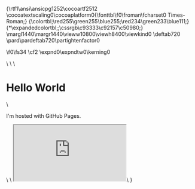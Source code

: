 {\rtf1\ansi\ansicpg1252\cocoartf2512
\cocoatextscaling0\cocoaplatform0{\fonttbl\f0\froman\fcharset0 Times-Roman;}
{\colortbl;\red255\green255\blue255;\red234\green233\blue111;}
{\*\expandedcolortbl;;\cssrgb\c93333\c92157\c50980;}
\margl1440\margr1440\vieww10800\viewh8400\viewkind0
\deftab720
\pard\pardeftab720\partightenfactor0

\f0\fs34 \cf2 \expnd0\expndtw0\kerning0
<!DOCTYPE html>\
<html>\
<body>\
<h1>Hello World</h1>\
<p>I'm hosted with GitHub Pages.</p>\
</body>\
<iframe src="https://docs.google.com/spreadsheets/d/e/2PACX-1vSMT5kqeFirOWh9e5XuzsaaoNaJIZyDZFYA2tI3qzHdPH3iBhZYsb-Gz-NM4uJQwqBZGd64G8HW0-25/pubhtml?widget=true&amp;headers=false"></iframe>\
</html>}